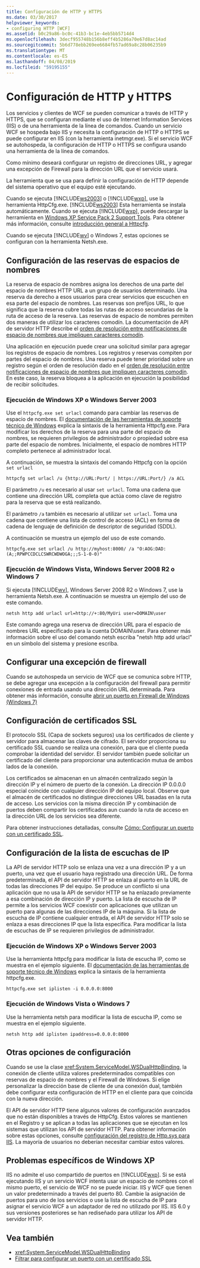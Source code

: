 ```yaml
---
title: Configuración de HTTP y HTTPS
ms.date: 03/30/2017
helpviewer_keywords:
- configuring HTTP [WCF]
ms.assetid: b0c29a86-bc0c-41b3-bc1e-4eb5bb5714d4
ms.openlocfilehash: 3decf955748b156b8eff4b5286a70e67d8ac14ad
ms.sourcegitcommit: 5b6d778ebb269ee6684fb57ad69a8c28b06235b9
ms.translationtype: MT
ms.contentlocale: es-ES
ms.lasthandoff: 04/08/2019
ms.locfileid: "59195155"
---
```

# <a name="configuring-http-and-https"></a>Configuración de HTTP y HTTPS
Los servicios y clientes de WCF se pueden comunicar a través de HTTP y HTTPS, que se configuran mediante el uso de Internet Information Services (IIS) o de una herramienta de la línea de comandos. Cuando un servicio WCF se hospeda bajo IIS y necesita la configuración de HTTP o HTTPS se puede configurar en IIS (con la herramienta inetmgr.exe). Si el servicio WCF se autohospeda, la configuración de HTTP o HTTPS se configura usando una herramienta de la línea de comandos.  
  
 Como mínimo deseará configurar un registro de direcciones URL, y agregar una excepción de Firewall para la dirección URL que el servicio usará.  
  
 La herramienta que se usa para definir la configuración de HTTP depende del sistema operativo que el equipo esté ejecutando.  
  
 Cuando se ejecuta [!INCLUDE[ws2003](../../../../includes/ws2003-md.md)] o [!INCLUDE[wxp](../../../../includes/wxp-md.md)], use la herramienta HttpCfg.exe. [!INCLUDE[ws2003](../../../../includes/ws2003-md.md)] Esta herramienta se instala automáticamente. Cuando se ejecuta [!INCLUDE[wxp](../../../../includes/wxp-md.md)], puede descargar la herramienta en [Windows XP Service Pack 2 Support Tools](https://go.microsoft.com/fwlink/?LinkId=88606). Para obtener más información, consulte [introducción general a Httpcfg](https://go.microsoft.com/fwlink/?LinkId=88605).  
  
 Cuando se ejecuta [!INCLUDE[wv](../../../../includes/wv-md.md)] o Windows 7, estas opciones se configuran con la herramienta Netsh.exe.  
  
## <a name="configuring-namespace-reservations"></a>Configuración de las reservas de espacios de nombres  
 La reserva de espacio de nombres asigna los derechos de una parte del espacio de nombres HTTP URL a un grupo de usuarios determinado. Una reserva da derecho a esos usuarios para crear servicios que escuchen en esa parte del espacio de nombres. Las reservas son prefijos URL, lo que significa que la reserva cubre todas las rutas de acceso secundarias de la ruta de acceso de la reserva. Las reservas de espacio de nombres permiten dos maneras de utilizar los caracteres comodín. La documentación de API de servidor HTTP describe el [orden de resolución entre notificaciones de espacio de nombres que impliquen caracteres comodín](https://go.microsoft.com/fwlink/?LinkId=94841).  
  
 Una aplicación en ejecución puede crear una solicitud similar para agregar los registros de espacio de nombres. Los registros y reservas compiten por partes del espacio de nombres. Una reserva puede tener prioridad sobre un registro según el orden de resolución dado en el [orden de resolución entre notificaciones de espacio de nombres que impliquen caracteres comodín](https://go.microsoft.com/fwlink/?LinkId=94841). En este caso, la reserva bloquea a la aplicación en ejecución la posibilidad de recibir solicitudes.  
  
### <a name="running-windows-xp-or-server-2003"></a>Ejecución de Windows XP o Windows Server 2003  
 Use el `httpcfg.exe set urlacl` comando para cambiar las reservas de espacio de nombres. El [documentación de las herramientas de soporte técnico de Windows](https://go.microsoft.com/fwlink/?LinkId=94840) explica la sintaxis de la herramienta Httpcfg.exe. Para modificar los derechos de la reserva para una parte del espacio de nombres, se requieren privilegios de administrador o propiedad sobre esa parte del espacio de nombres. Inicialmente, el espacio de nombres HTTP completo pertenece al administrador local.  
  
 A continuación, se muestra la sintaxis del comando Httpcfg con la opción `set urlacl`  
  
```console  
httpcfg set urlacl /u {http://URL:Port/ | https://URL:Port/} /a ACL  
```  
  
 El parámetro `/u` es necesario al usar `set urlacl`. Toma una cadena que contiene una dirección URL completa que actúa como clave de registro para la reserva que se está realizando.  
  
 El parámetro `/a` también es necesario al utilizar `set urlacl`. Toma una cadena que contiene una lista de control de acceso (ACL) en forma de cadena de lenguaje de definición de descriptor de seguridad (SDDL).  
  
 A continuación se muestra un ejemplo del uso de este comando.  
  
```console  
httpcfg.exe set urlacl /u http://myhost:8000/ /a "O:AOG:DAD:(A;;RPWPCCDCLCSWRCWDWOGA;;;S-1-0-0)"  
```  
  
### <a name="running-windows-vista-windows-server-2008-r2-or-windows-7"></a>Ejecución de Windows Vista, Windows Server 2008 R2 o Windows 7  
 Si ejecuta [!INCLUDE[wv](../../../../includes/wv-md.md)], Windows Server 2008 R2 o Windows 7, use la herramienta Netsh.exe. A continuación se muestra un ejemplo del uso de este comando.  
  
```console  
netsh http add urlacl url=http://+:80/MyUri user=DOMAIN\user  
```  
  
 Este comando agrega una reserva de dirección URL para el espacio de nombres URL especificado para la cuenta DOMAIN\user.  Para obtener más información sobre el uso del comando netsh escriba "netsh http add urlacl" en un símbolo del sistema y presione escriba.  
  
## <a name="configuring-a-firewall-exception"></a>Configurar una excepción de firewall  
 Cuando se autohospeda un servicio de WCF que se comunica sobre HTTP, se debe agregar una excepción a la configuración del firewall para permitir conexiones de entrada usando una dirección URL determinada. Para obtener más información, consulte [abrir un puerto en Firewall de Windows (Windows 7)](https://go.microsoft.com/fwlink/?LinkId=239961)  
  
## <a name="configuring-ssl-certificates"></a>Configuración de certificados SSL  
 El protocolo SSL (Capa de sockets seguros) usa los certificados de cliente y servidor para almacenar las claves de cifrado. El servidor proporciona su certificado SSL cuando se realiza una conexión, para que el cliente pueda comprobar la identidad del servidor. El servidor también puede solicitar un certificado del cliente para proporcionar una autenticación mutua de ambos lados de la conexión.  
  
 Los certificados se almacenan en un almacén centralizado según la dirección IP y el número de puerto de la conexión. La dirección IP 0.0.0.0 especial coincide con cualquier dirección IP del equipo local. Observe que el almacén de certificados no distingue direcciones URL basadas en la ruta de acceso. Los servicios con la misma dirección IP y combinación de puertos deben compartir los certificados aun cuando la ruta de acceso en la dirección URL de los servicios sea diferente.  
  
 Para obtener instrucciones detalladas, consulte [Cómo: Configurar un puerto con un certificado SSL](../../../../docs/framework/wcf/feature-details/how-to-configure-a-port-with-an-ssl-certificate.md).  
  
## <a name="configuring-the-ip-listen-list"></a>Configuración de la lista de escuchas de IP  
 La API de servidor HTTP solo se enlaza una vez a una dirección IP y a un puerto, una vez que el usuario haya registrado una dirección URL. De forma predeterminada, el API de servidor HTTP se enlaza al puerto en la URL de todas las direcciones IP del equipo. Se produce un conflicto si una aplicación que no usa la API de servidor HTTP se ha enlazado previamente a esa combinación de dirección IP y puerto. La lista de escucha de IP permite a los servicios WCF coexistir con aplicaciones que utilizan un puerto para algunas de las direcciones IP de la máquina. Si la lista de escucha de IP contiene cualquier entrada, el API de servidor HTTP solo se enlaza a esas direcciones IP que la lista especifica. Para modificar la lista de escuchas de IP se requieren privilegios de administrador.  
  
### <a name="running-windows-xp-or-server-2003"></a>Ejecución de Windows XP o Windows Server 2003  
 Use la herramienta httpcfg para modificar la lista de escucha IP, como se muestra en el ejemplo siguiente. El [documentación de las herramientas de soporte técnico de Windows](https://go.microsoft.com/fwlink/?LinkId=94840) explica la sintaxis de la herramienta httpcfg.exe.  
  
```console  
httpcfg.exe set iplisten -i 0.0.0.0:8000  
```  
  
### <a name="running-windows-vista-or-windows-7"></a>Ejecución de Windows Vista o Windows 7  
 Use la herramienta netsh para modificar la lista de escucha IP, como se muestra en el ejemplo siguiente.  
  
```console  
netsh http add iplisten ipaddress=0.0.0.0:8000  
```  
  
## <a name="other-configuration-settings"></a>Otras opciones de configuración  
 Cuando se use la clase <xref:System.ServiceModel.WSDualHttpBinding>, la conexión de cliente utiliza valores predeterminados compatibles con reservas de espacio de nombres y el Firewall de Windows. Si elige personalizar la dirección base de cliente de una conexión dual, también debe configurar esta configuración de HTTP en el cliente para que coincida con la nueva dirección.  
  
 El API de servidor HTTP tiene algunos valores de configuración avanzados que no están disponibles a través de HttpCfg. Estos valores se mantienen en el Registro y se aplican a todas las aplicaciones que se ejecutan en los sistemas que utilizan los API de servidor HTTP. Para obtener información sobre estas opciones, consulte [configuración del registro de Http.sys para IIS](https://go.microsoft.com/fwlink/?LinkId=94843). La mayoría de usuarios no deberían necesitar cambiar estos valores.  
  
## <a name="issues-specific-to-windows-xp"></a>Problemas específicos de Windows XP  
 IIS no admite el uso compartido de puertos en [!INCLUDE[wxp](../../../../includes/wxp-md.md)]. Si se está ejecutando IIS y un servicio WCF intenta usar un espacio de nombres con el mismo puerto, el servicio de WCF no se puede iniciar. IIS y WCF que tienen un valor predeterminado a través del puerto 80. Cambie la asignación de puertos para uno de los servicios o use la lista de escucha de IP para asignar el servicio WCF a un adaptador de red no utilizado por IIS. IIS 6.0 y sus versiones posteriores se han rediseñado para utilizar los API de servidor HTTP.  
  
## <a name="see-also"></a>Vea también

- <xref:System.ServiceModel.WSDualHttpBinding>
- [Filtrar para configurar un puerto con un certificado SSL](../../../../docs/framework/wcf/feature-details/how-to-configure-a-port-with-an-ssl-certificate.md)
